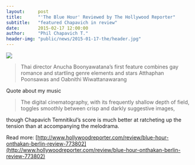 ```yaml
---
layout:     post
title:      "'The Blue Hour' Reviewed by The Hollywood Reporter"
subtitle:   "featured Chapavich in review"
date:       2015-02-17 12:00:00
author:     "Phil Chapavich T."
header-img: "public/news/2015-01-17-the/header.jpg"
---
```


<img src="http://33.media.tumblr.com/21b2226ffba3930c67c1da9a8945660a/tumblr_inline_njvpwnMeON1qb947z.jpg">

> Thai director Anucha Boonyawatana’s first feature combines gay romance and startling genre elements and stars Atthaphan Poonsawas and Oabnithi Wiwattanawarang

Quote about my music

> The digital cinematography, with its frequently shallow depth of field, toggles smoothly between crisp and darkly suggestive images,

<span class="caption text-muted">though Chapavich Temnitikul’s score is much better at ratcheting up the tension than at accompanying the melodrama.</span>

Read more: [http://www.hollywoodreporter.com/review/blue-hour-onthakan-berlin-review-773802](http://www.hollywoodreporter.com/review/blue-hour-onthakan-berlin-review-773802)